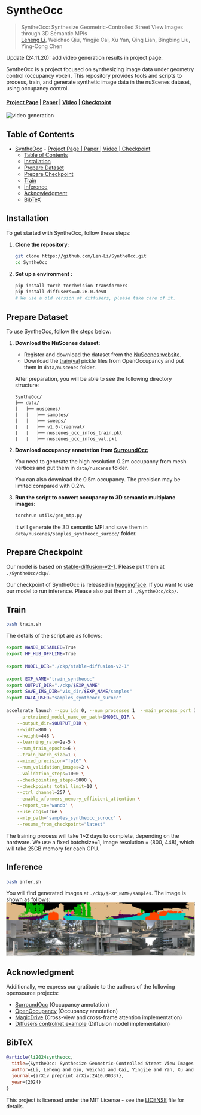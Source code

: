 # SyntheOcc

> SyntheOcc: Synthesize Geometric-Controlled Street View Images through 3D Semantic MPIs <br>
> [Leheng Li](https://len-li.github.io), Weichao Qiu, Yingjie Cai, Xu Yan, Qing Lian, Bingbing Liu, Ying-Cong Chen

Update (24.11.20): add video generation results in project page.

SyntheOcc is a project focused on synthesizing image data under geometry control (occupancy voxel). This repository provides tools and scripts to process, train, and generate synthetic image data in the nuScenes dataset, using occupancy control.
#### [Project Page](https://len-li.github.io/syntheocc-web) | [Paper](https://arxiv.org/) | [Video](https://len-li.github.io/syntheocc-web/videos/teaser-occedit.mp4) | [Checkpoint](https://huggingface.co/lilelife/SyntheOcc)


![video generation](ckp/video.gif)

## Table of Contents

- [SyntheOcc](#syntheocc)
      - [Project Page | Paper | Video | Checkpoint](#project-page--paper--video--checkpoint)
  - [Table of Contents](#table-of-contents)
  - [Installation](#installation)
  - [Prepare Dataset](#prepare-dataset)
  - [Prepare Checkpoint](#prepare-checkpoint)
  - [Train](#train)
  - [Inference](#inference)
  - [Acknowledgment](#acknowledgment)
  - [BibTeX](#bibtex)




## Installation

To get started with SyntheOcc, follow these steps:

1. **Clone the repository:**
   ```bash
   git clone https://github.com/Len-Li/SyntheOcc.git
   cd SyntheOcc
   ```

2. **Set up a environment :**
   ```bash
   pip install torch torchvision transformers
   pip install diffusers==0.26.0.dev0 
   # We use a old version of diffusers, please take care of it.
   ```




## Prepare Dataset

To use SyntheOcc, follow the steps below:

1. **Download the NuScenes dataset:**
   - Register and download the dataset from the [NuScenes website](https://www.nuscenes.org/nuscenes).
   - Download the [train](https://github.com/JeffWang987/OpenOccupancy/releases/tag/train_pkl)/[val](https://github.com/JeffWang987/OpenOccupancy/releases/tag/val_pkl) pickle files from OpenOccupancy and put them in `data/nuscenes` folder.



    After preparation, you will be able to see the following directory structure:  

    ```
    SyntheOcc/
    ├── data/
    │   ├── nuscenes/
    │   │   ├── samples/
    │   │   ├── sweeps/
    |   |   ├── v1.0-trainval/
    |   |   ├── nuscenes_occ_infos_train.pkl
    |   |   ├── nuscenes_occ_infos_val.pkl
    ```
2. **Download occupancy annotation from [SurroundOcc](https://github.com/weiyithu/SurroundOcc/blob/main/docs/data.md)**

    You need to generate the high resolution 0.2m occupancy from mesh vertices and put them in `data/nuscenes` folder.

    You can also download the 0.5m occupancy. The precision may be limited compared with 0.2m.


3. **Run the script to convert occupancy to 3D semantic multiplane images:**
   ```bash
   torchrun utils/gen_mtp.py
   ```
   It will generate the 3D semantic MPI and save them in `data/nuscenes/samples_syntheocc_surocc/` folder.

## Prepare Checkpoint
Our model is based on [stable-diffusion-v2-1](https://huggingface.co/stabilityai/stable-diffusion-2-1). Please put them at `./SyntheOcc/ckp/`.

Our checkpoint of SyntheOcc is released in [huggingface](https://huggingface.co/lilelife/SyntheOcc). If you want to use our model to run inference. Please also put them at `./SyntheOcc/ckp/`.

## Train 

   ```bash
   bash train.sh
   ```
The details of the script are as follows:
```bash
export WANDB_DISABLED=True
export HF_HUB_OFFLINE=True

export MODEL_DIR="./ckp/stable-diffusion-v2-1"

export EXP_NAME="train_syntheocc"
export OUTPUT_DIR="./ckp/$EXP_NAME"
export SAVE_IMG_DIR="vis_dir/$EXP_NAME/samples"
export DATA_USED="samples_syntheocc_surocc"

accelerate launch --gpu_ids 0, --num_processes 1  --main_process_port 3226  train.py \
    --pretrained_model_name_or_path=$MODEL_DIR \
    --output_dir=$OUTPUT_DIR \
    --width=800 \
    --height=448 \
    --learning_rate=2e-5 \
    --num_train_epochs=6 \
    --train_batch_size=1 \
    --mixed_precision="fp16" \
    --num_validation_images=2 \
    --validation_steps=1000 \
    --checkpointing_steps=5000 \
    --checkpoints_total_limit=10 \
    --ctrl_channel=257 \
    --enable_xformers_memory_efficient_attention \
    --report_to='wandb' \
    --use_cbgs=True \
    --mtp_path='samples_syntheocc_surocc' \
    --resume_from_checkpoint="latest" 
```

The training process will take 1~2 days to complete, depending on the hardware. We use a fixed batchsize=1, image resolution = (800, 448), which will take 25GB memory for each GPU.

## Inference 

```bash
bash infer.sh
```
You will find generated images at `./ckp/$EXP_NAME/samples`. The image is shown as follows:
![image](./ckp/demo.jpg)



## Acknowledgment
Additionally, we express our gratitude to the authors of the following opensource projects:

- [SurroundOcc](https://github.com/weiyithu/SurroundOcc) (Occupancy annotation)
- [OpenOccupancy](https://github.com/JeffWang987/OpenOccupancy) (Occupancy annotation)
- [MagicDrive](https://github.com/cure-lab/MagicDrive) (Cross-view and cross-frame attention implementation)
- [Diffusers controlnet example](https://github.com/huggingface/diffusers/tree/main/examples/controlnet) (Diffusion model implementation)





## BibTeX

```bibtex
@article{li2024syntheocc,
  title={SyntheOcc: Synthesize Geometric-Controlled Street View Images through 3D Semantic MPIs},
  author={Li, Leheng and Qiu, Weichao and Cai, Yingjie and Yan, Xu and Lian, Qing and Liu, Bingbing and Chen, Ying-Cong},
  journal={arXiv preprint arXiv:2410.00337},
  year={2024}
}
```

This project is licensed under the MIT License - see the [LICENSE](LICENSE) file for details.


